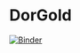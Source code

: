 # DorGold
[![Binder](https://mybinder.org/badge_logo.svg)](https://mybinder.org/v2/gh/dor34340/DorGold/data)

